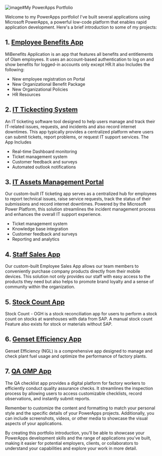 ![image](https://github.com/user-attachments/assets/0e1afba9-56aa-4c7e-b544-8f6569fa09e1)#My PowerApps Portfolio

Welcome to my PowerApps portfolio! I've built several applications using Microsoft PowerApps, a powerful low-code platform that enables rapid application development. Here's a brief introduction to some of my projects:

## 1. [Employee Benefits App](https://github.com/your-username/employee-onboarding-app)
MiBenefits Application is an app that features all benefits and entitlements of Olam employees. It uses an account-based authentication to log on and show benefits for logged-in accounts only except HR.It also Includes the following:
- New employee registration on Portal
- New Organizational Benefit Package
- New Organizational Policies
- HR Resources

## 2. [IT Tickecting System](https://github.com/your-username/inventory-management-app)
An IT ticketing software tool designed to help users manage and track their IT-related issues, requests, and incidents and also record internet downtimes. This app typically provides a centralized platform where users can submit tickets, report problems, or request IT support services. The App Includes
- Real-time Dashboard monitoring
- Ticket management system
- Customer feedback and surveys
- Automated outlook notifications

## 3. [IT Assets Management Portal](https://github.com/your-username/customer-service-app)
Our custom-built IT ticketing app serves as a centralized hub for employees to report technical issues, raise service requests, track the status of their submissions and record internet downtimes. Powered by the Microsoft Power Platform, this solution streamlines the incident management process and enhances the overall IT support experience.
- Ticket management system
- Knowledge base integration
- Customer feedback and surveys
- Reporting and analytics

## 4. [Staff Sales App](https://github.com/your-username/sales-pipeline-app)
Our custom-built Employee Sales App allows our team members to conveniently purchase company products directly from their mobile devices. This solution not only provides our staff with easy access to the products they need but also helps to promote brand loyalty and a sense of community within the organization.

## 5. [Stock Count App](https://github.com/your-username/event-management-app)
Stock Count - OGH is a stock reconciliation app for users to perform a stock count on stocks at warehouses with data from SAP. A manual stock count Feature also exists for stock or materials without SAP.


## 6. [Genset Efficiency App](https://github.com/your-username/event-management-app)
Genset Efficiency (NGL) is a comprehensive app designed to manage and check plant fuel usage and optimize the performance of factory plants.


## 7. [QA GMP App](https://github.com/your-username/event-management-app)
The QA checklist app provides a digital platform for factory workers to efficiently conduct quality assurance checks. It streamlines the inspection process by allowing users to access customizable checklists, record observations, and instantly submit reports.

Remember to customize the content and formatting to match your personal style and the specific details of your PowerApps projects. Additionally, you can include screenshots, videos, or other media to showcase the visual aspects of your applications.

By creating this portfolio introduction, you'll be able to showcase your PowerApps development skills and the range of applications you've built, making it easier for potential employers, clients, or collaborators to understand your capabilities and explore your work in more detail.
